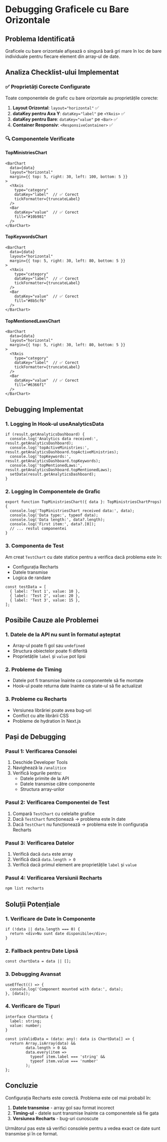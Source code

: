 # Debugging Graficele cu Bare Orizontale

## Problema Identificată

Graficele cu bare orizontale afișează o singură bară gri mare în loc de bare individuale pentru fiecare element din array-ul de date.

## Analiza Checklist-ului Implementat

### ✅ Proprietăți Corecte Configurate

Toate componentele de grafic cu bare orizontale au proprietățile corecte:

1. **Layout Orizontal**: `layout="horizontal"` ✅
2. **dataKey pentru Axa Y**: `dataKey="label"` pe `<YAxis>` ✅  
3. **dataKey pentru Bare**: `dataKey="value"` pe `<Bar>` ✅
4. **Container Responsiv**: `<ResponsiveContainer>` ✅

### 🔍 Componentele Verificate

#### TopMinistriesChart
```tsx
<BarChart 
  data={data} 
  layout="horizontal"
  margin={{ top: 5, right: 30, left: 100, bottom: 5 }}
>
  <YAxis 
    type="category" 
    dataKey="label"  // ✅ Corect
    tickFormatter={truncateLabel}
  />
  <Bar 
    dataKey="value"  // ✅ Corect
    fill="#10b981" 
  />
</BarChart>
```

#### TopKeywordsChart
```tsx
<BarChart 
  data={data} 
  layout="horizontal"
  margin={{ top: 5, right: 30, left: 80, bottom: 5 }}
>
  <YAxis 
    type="category" 
    dataKey="label"  // ✅ Corect
    tickFormatter={truncateLabel}
  />
  <Bar 
    dataKey="value"  // ✅ Corect
    fill="#8b5cf6" 
  />
</BarChart>
```

#### TopMentionedLawsChart
```tsx
<BarChart 
  data={data} 
  layout="horizontal"
  margin={{ top: 5, right: 30, left: 80, bottom: 5 }}
>
  <YAxis 
    type="category" 
    dataKey="label"  // ✅ Corect
    tickFormatter={truncateLabel}
  />
  <Bar 
    dataKey="value"  // ✅ Corect
    fill="#6366f1" 
  />
</BarChart>
```

## Debugging Implementat

### 1. Logging în Hook-ul useAnalyticsData

```tsx
if (result.getAnalyticsDashboard) {
  console.log('Analytics data received:', result.getAnalyticsDashboard);
  console.log('topActiveMinistries:', result.getAnalyticsDashboard.topActiveMinistries);
  console.log('topKeywords:', result.getAnalyticsDashboard.topKeywords);
  console.log('topMentionedLaws:', result.getAnalyticsDashboard.topMentionedLaws);
  setData(result.getAnalyticsDashboard);
}
```

### 2. Logging în Componentele de Grafic

```tsx
export function TopMinistriesChart({ data }: TopMinistriesChartProps) {
  console.log('TopMinistriesChart received data:', data);
  console.log('Data type:', typeof data);
  console.log('Data length:', data?.length);
  console.log('First item:', data?.[0]);
  // ... restul componentei
}
```

### 3. Componenta de Test

Am creat `TestChart` cu date statice pentru a verifica dacă problema este în:
- Configurația Recharts
- Datele transmise
- Logica de randare

```tsx
const testData = [
  { label: 'Test 1', value: 10 },
  { label: 'Test 2', value: 20 },
  { label: 'Test 3', value: 15 },
];
```

## Posibile Cauze ale Problemei

### 1. **Datele de la API nu sunt în formatul așteptat**
- Array-ul poate fi gol sau `undefined`
- Structura obiectelor poate fi diferită
- Proprietățile `label` și `value` pot lipsi

### 2. **Probleme de Timing**
- Datele pot fi transmise înainte ca componentele să fie montate
- Hook-ul poate returna date înainte ca state-ul să fie actualizat

### 3. **Probleme cu Recharts**
- Versiunea librăriei poate avea bug-uri
- Conflict cu alte librării CSS
- Probleme de hydration în Next.js

## Pași de Debugging

### Pasul 1: Verificarea Consolei
1. Deschide Developer Tools
2. Navighează la `/analitice`
3. Verifică logurile pentru:
   - Datele primite de la API
   - Datele transmise către componente
   - Structura array-urilor

### Pasul 2: Verificarea Componentei de Test
1. Compară `TestChart` cu celelalte grafice
2. Dacă `TestChart` funcționează → problema este în date
3. Dacă `TestChart` nu funcționează → problema este în configurația Recharts

### Pasul 3: Verificarea Datelor
1. Verifică dacă `data` este array
2. Verifică dacă `data.length > 0`
3. Verifică dacă primul element are proprietățile `label` și `value`

### Pasul 4: Verificarea Versiunii Recharts
```bash
npm list recharts
```

## Soluții Potențiale

### 1. **Verificare de Date în Componente**
```tsx
if (!data || data.length === 0) {
  return <div>Nu sunt date disponibile</div>;
}
```

### 2. **Fallback pentru Date Lipsă**
```tsx
const chartData = data || [];
```

### 3. **Debugging Avansat**
```tsx
useEffect(() => {
  console.log('Component mounted with data:', data);
}, [data]);
```

### 4. **Verificare de Tipuri**
```tsx
interface ChartData {
  label: string;
  value: number;
}

const isValidData = (data: any): data is ChartData[] => {
  return Array.isArray(data) && 
         data.length > 0 && 
         data.every(item => 
           typeof item.label === 'string' && 
           typeof item.value === 'number'
         );
};
```

## Concluzie

Configurația Recharts este corectă. Problema este cel mai probabil în:
1. **Datele transmise** - array gol sau format incorect
2. **Timing-ul** - datele sunt transmise înainte ca componentele să fie gata
3. **Versiunea Recharts** - bug-uri cunoscute

Următorul pas este să verifici consolele pentru a vedea exact ce date sunt transmise și în ce format.
